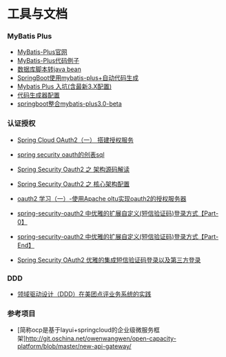 # 工具与文档


### MyBatis Plus
* [MyBatis-Plus官网](https://mp.baomidou.com/)<br>
* [MyBatis-Plus代码例子](https://github.com/baomidou/mybatis-plus-samples)<br>
* [数据库脚本转java bean](http://java.bejson.com/generator/)<br>
* [SpringBoot使用mybatis-plus+自动代码生成](https://www.cnblogs.com/yui66/p/9621115.html)<br>
* [Mybatis Plus 入坑(含最新3.X配置)](https://www.cnblogs.com/hinsy/p/9668684.html)<br>
* [代码生成器配置](https://www.e-learn.cn/content/qita/858304)<br>
* [springboot整合mybatis-plus3.0-beta](https://blog.csdn.net/qq_21181253/article/details/81095731)<br>

### 认证授权
* [Spring Cloud OAuth2（一） 搭建授权服务](https://www.cnblogs.com/fp2952/p/8973613.html)<br>
* [spring security oauth的创表sql](https://github.com/spring-projects/spring-security-oauth/blob/master/spring-security-oauth2/src/test/resources/schema.sql)<br>
* [Spring Security Oauth2 之 架构源码解读](https://blog.csdn.net/wuzhiwei549/article/details/79808509)<br>
* [Spring Security Oauth2 之 核心架构配置](https://blog.csdn.net/wuzhiwei549/article/details/79815491)<br>
* [oauth2 学习（一）-使用Apache oltu实现oauth2的授权服务器](https://zm8.sm-tc.cn/?src=l4uLj4zF0NCIiIjRnJGdk5CYjNGckJLQl4qekZiTlpHOz87Qno2LlpyTmozQx8zMy83Px9GXi5KT&uid=469e231a92162bde306f4675b5d1f269&hid=c61a3dc32d8e18ca8f4b5df7cbe6e532&pos=1&cid=9&time=1554376028752&from=click&restype=1&pagetype=0020000002000408&bu=ss_doc&query=Apache+oltu&mode=&v=1&force=true&wap=false&uc_param_str=dnntnwvepffrgibijbprsvdsdichei)<br>

* [spring-security-oauth2 中优雅的扩展自定义(短信验证码)登录方式【Part-0】](https://www.jianshu.com/p/99552e456311)<br>
* [spring-security-oauth2 中优雅的扩展自定义(短信验证码)登录方式【Part-End】](https://www.jianshu.com/p/b7a474446a4c)<br>
* [Spring Security OAuth2 优雅的集成短信验证码登录以及第三方登录](https://segmentfault.com/a/1190000014371789)<br>

### DDD
* [领域驱动设计（DDD）在美团点评业务系统的实践](https://blog.csdn.net/k6T9Q8XKs6iIkZPPIFq/article/details/78909897)<br>


### 参考项目
* [简称ocp是基于layui+springcloud的企业级微服务框架]http://git.oschina.net/owenwangwen/open-capacity-platform/blob/master/new-api-gateway/<br>


